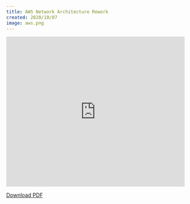 ```yaml
---
title: AWS Network Architecture Rework
created: 2020/10/07
image: aws.png
---
```


<div class="text-center">
<iframe src="https://www.slideshare.net/slideshow/embed_code/key/E3Fy2Sdg9cCEdF?hostedIn=slideshare&page=upload" width="476" height="400" frameborder="0" marginwidth="0" marginheight="0" scrolling="no" allowfullscreen></iframe>

<a href="https://www.slideshare.net/OlafVanRiper/aws-network-architecture-rework">Download PDF</a>
</div>